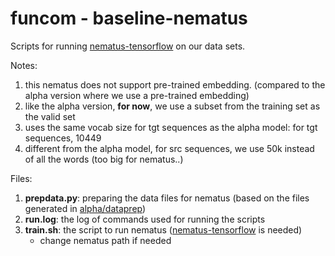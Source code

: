 # funcom - baseline-nematus

Scripts for running [nematus-tensorflow](https://github.com/EdinburghNLP/nematus/tree/tensorflow) on our data sets.

Notes:
1) this nematus does not support pre-trained embedding. (compared to the alpha version where we use a pre-trained embedding)
2) like the alpha version, **for now**, we use a subset from the training set as the valid set
3) uses the same vocab size for tgt sequences as the alpha model: for tgt sequences, 10449
4) different from the alpha model, for src sequences, we use 50k instead of all the words (too big for nematus..)

Files:
1) **prepdata.py**: preparing the data files for nematus (based on the files generated in [alpha/dataprep](https://github.com/mcmillco/funcom/alpha/dataprep))
2) **run.log**: the log of commands used for running the scripts
3) **train.sh**: the script to run nematus ([nematus-tensorflow](https://github.com/EdinburghNLP/nematus/tree/tensorflow) is needed)
    * change nematus path if needed